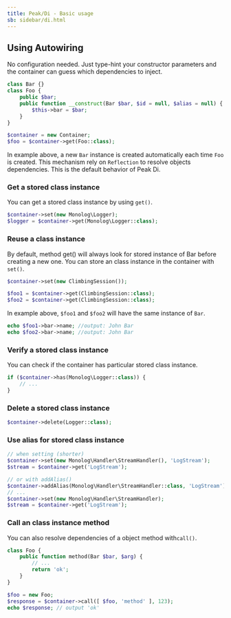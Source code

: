 ```yaml
---
title: Peak/Di - Basic usage
sb: sidebar/di.html
---
```


## Using Autowiring

No configuration needed. Just type-hint your constructor parameters and the container can guess which dependencies to inject.

```php
class Bar {}
class Foo {
    public $bar;
    public function __construct(Bar $bar, $id = null, $alias = null) {
        $this->bar = $bar;
    }
}

$container = new Container;
$foo = $container->get(Foo::class);
```
In example above, a new ``Bar`` instance is created automatically each time ```Foo``` is created. This mechanism rely on ```Reflection``` to resolve objects dependencies. This is the default behavior of Peak Di.

### Get a stored class instance

You can get a stored class instance by using ```get()```.

```php
$container->set(new Monolog\Logger);
$logger = $container->get(Monolog\Logger::class);
```


### Reuse a class instance

By default, method get() will always look for stored instance of Bar before creating a new one.
You can store an class instance in the container with ```set()```.

```php
$container->set(new ClimbingSession());

$foo1 = $container->get(ClimbingSession::class);
$foo2 = $container->get(ClimbingSession::class);
```

In example above, ```$foo1``` and ```$foo2``` will have the same instance of ```Bar```.

```php
echo $foo1->bar->name; //output: John Bar
echo $foo2->bar->name; //output: John Bar
```

### Verify a stored class instance

You can check if the container has particular stored class instance. 

```php
if ($container->has(Monolog\Logger::class)) {
    // ...
}
```

### Delete a stored class instance


```php
$container->delete(Logger::class);
```

### Use alias for stored class instance


```php
// when setting (shorter)
$container->set(new Monolog\Handler\StreamHandler(), 'LogStream');
$stream = $container->get('LogStream');

// or with addAlias()
$container->addAlias(Monolog\Handler\StreamHandler::class, 'LogStream');
// ...
$container->set(new Monolog\Handler\StreamHandler);
$stream = $container->get('LogStream');
```

### Call an class instance method

You can also resolve dependencies of a object method with```call()```.

```php
class Foo {
    public function method(Bar $bar, $arg) {
        // ...
        return 'ok';
    }
}

$foo = new Foo;
$response = $container->call([ $foo, 'method' ], 123);
echo $response; // output 'ok'
```